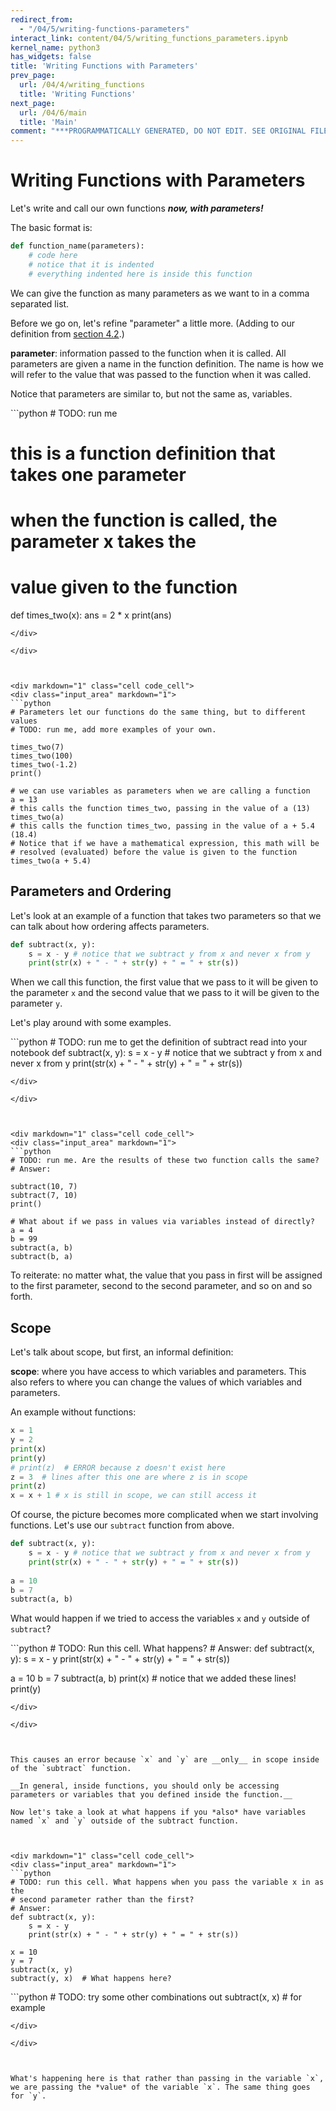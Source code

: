 ```yaml
---
redirect_from:
  - "/04/5/writing-functions-parameters"
interact_link: content/04/5/writing_functions_parameters.ipynb
kernel_name: python3
has_widgets: false
title: 'Writing Functions with Parameters'
prev_page:
  url: /04/4/writing_functions
  title: 'Writing Functions'
next_page:
  url: /04/6/main
  title: 'Main'
comment: "***PROGRAMMATICALLY GENERATED, DO NOT EDIT. SEE ORIGINAL FILES IN /content***"
---
```



Writing Functions with Parameters
==========

Let's write and call our own functions *__now, with parameters!__* 

The basic format is:
```python
def function_name(parameters):
    # code here
    # notice that it is indented
    # everything indented here is inside this function
```

We can give the function as many parameters as we want to in a comma separated list.

Before we go on, let's refine "parameter" a little more. (Adding to our definition from [section 4.2](02_using_functions.ipynb).)

__parameter__: information passed to the function when it is called. All parameters are given a name in the function definition. The name is how we will refer to the value that was passed to the function when it was called.

Notice that parameters are similar to, but not the same as, variables.



<div markdown="1" class="cell code_cell">
<div class="input_area" markdown="1">
```python
# TODO: run me

# this is a function definition that takes one parameter
# when the function is called, the parameter x takes the 
# value given to the function
def times_two(x):
    ans = 2 * x
    print(ans)

```
</div>

</div>



<div markdown="1" class="cell code_cell">
<div class="input_area" markdown="1">
```python
# Parameters let our functions do the same thing, but to different values
# TODO: run me, add more examples of your own.

times_two(7)
times_two(100)
times_two(-1.2)
print()

# we can use variables as parameters when we are calling a function
a = 13
# this calls the function times_two, passing in the value of a (13)
times_two(a)
# this calls the function times_two, passing in the value of a + 5.4 (18.4)
# Notice that if we have a mathematical expression, this math will be
# resolved (evaluated) before the value is given to the function
times_two(a + 5.4)

```
</div>

</div>



Parameters and Ordering
------------

Let's look at an example of a function that takes two parameters so that we can talk about how ordering affects parameters.

```python
def subtract(x, y):
    s = x - y # notice that we subtract y from x and never x from y
    print(str(x) + " - " + str(y) + " = " + str(s))
```
    
When we call this function, the first value that we pass to it will be given to the parameter `x` and the second value that we pass to it will be given to the parameter `y`.

Let's play around with some examples.



<div markdown="1" class="cell code_cell">
<div class="input_area" markdown="1">
```python
# TODO: run me to get the definition of subtract read into your notebook
def subtract(x, y):
    s = x - y # notice that we subtract y from x and never x from y
    print(str(x) + " - " + str(y) + " = " + str(s))

```
</div>

</div>



<div markdown="1" class="cell code_cell">
<div class="input_area" markdown="1">
```python
# TODO: run me. Are the results of these two function calls the same?
# Answer:

subtract(10, 7)
subtract(7, 10)
print()

# What about if we pass in values via variables instead of directly?
a = 4
b = 99
subtract(a, b)
subtract(b, a)

```
</div>

</div>



To reiterate: no matter what, the value that you pass in first will be assigned to the first parameter, second to the second parameter, and so on and so forth.



Scope
----------

Let's talk about scope, but first, an informal definition:

__scope__: where you have access to which variables and parameters. This also refers to where you can change the values of which variables and parameters.

An example without functions:
```python
x = 1
y = 2
print(x)
print(y)
# print(z)  # ERROR because z doesn't exist here
z = 3  # lines after this one are where z is in scope
print(z)
x = x + 1 # x is still in scope, we can still access it
```

Of course, the picture becomes more complicated when we start involving functions. Let's use our `subtract` function from above.

```python
def subtract(x, y):
    s = x - y # notice that we subtract y from x and never x from y
    print(str(x) + " - " + str(y) + " = " + str(s))
    
a = 10
b = 7
subtract(a, b)
```

What would happen if we tried to access the variables `x` and `y` outside of `subtract`?



<div markdown="1" class="cell code_cell">
<div class="input_area" markdown="1">
```python
# TODO: Run this cell. What happens?
# Answer:
def subtract(x, y):
    s = x - y
    print(str(x) + " - " + str(y) + " = " + str(s))
    
a = 10
b = 7
subtract(a, b)
print(x) # notice that we added these lines!
print(y)

```
</div>

</div>



This causes an error because `x` and `y` are __only__ in scope inside of the `subtract` function. 

__In general, inside functions, you should only be accessing parameters or variables that you defined inside the function.__

Now let's take a look at what happens if you *also* have variables named `x` and `y` outside of the subtract function.



<div markdown="1" class="cell code_cell">
<div class="input_area" markdown="1">
```python
# TODO: run this cell. What happens when you pass the variable x in as the 
# second parameter rather than the first?
# Answer:
def subtract(x, y):
    s = x - y
    print(str(x) + " - " + str(y) + " = " + str(s))
    
x = 10
y = 7
subtract(x, y)
subtract(y, x)  # What happens here?

```
</div>

</div>



<div markdown="1" class="cell code_cell">
<div class="input_area" markdown="1">
```python
# TODO: try some other combinations out
subtract(x, x) # for example

```
</div>

</div>



What's happening here is that rather than passing in the variable `x`, we are passing the *value* of the variable `x`. The same thing goes for `y`.

